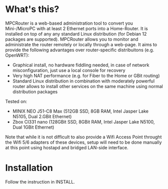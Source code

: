 # What's this?
MPCRouter is a web-based administration tool to convert you Mini-/MicroPC
with at least 2 Ethernet ports into a Home-Router. It is installed on top of
any any standard Linux distribution (for Debian 12 packages are supported).
MPCRouter allows you to monitor and administrate the router remotely or
locally through a web-page. It aims to provide the following advantages over
router-specific distribuitons (e.g. OpenWRT):
- Graphical install, no hardware fiddling needed, in case of network
misconfiguration, just use a local console for recovery
- Very high NAT performance (e.g. for Fiber to the Home or GBit routing)
- Standard Linux distribution in combination with moderately powerful router
allows to install other services on the same machine using normal
distribution packages

Tested on:
- MINIX NEO J51-C8 Max (512GB SSD, 8GB RAM, Intel Jasper Lake N5105, Dual
2.GBit Ethernet)
- Zbox CI331 nano (128GBit SSD, 8GBit RAM, Intel Jasper Lake N5100, Dual
1GBit Ethernet)

Note that while it is not difficult to also provide a Wifi Access Point
throught the Wifi 5/6 adapters of these devices, setup will need to be done
manually at this point using hostapd and bridged LAN-side interface.

# Installation
Follow the instruction in INSTALL.

